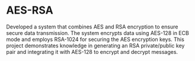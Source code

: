 # AES-RSA
Developed a system that combines AES and RSA encryption to ensure secure data transmission. The system encrypts data using AES-128 in ECB mode and employs RSA-1024 for securing the AES encryption keys. This project demonstrates knowledge in generating an RSA private/public key pair and integrating it with AES-128 to encrypt and decrypt messages.

